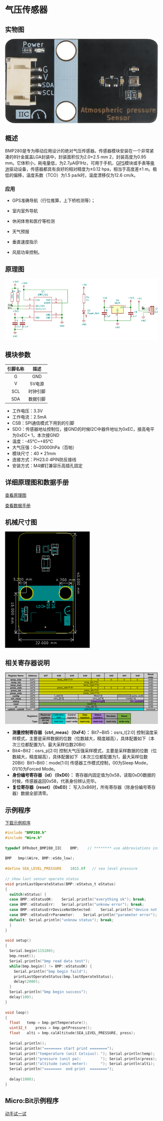 # 气压传感器

## 实物图

![实物图](atmospheric_pressure_sensor/atmospheric_pressure_sensor.png)

## 概述

BMP280是专为移动应用设计的绝对气压传感器。传感器模块安装在一个非常紧凑的8针金属盖LGA封装中，封装面积仅为2.0×2.5 mm 2，封装高度为0.95 mm。它体积小，耗电量低，为2.7μA@1Hz，可用于手机、[GPS](http://www.elecfans.com/book/story.php?id=404)模块或手表等[电池](http://www.elecfans.com/dianyuan/603907.html)驱动设备，传感器都具有良好的相对精度为±0.12 hpa，相当于高度差±1 m。极低的偏移，温度系数（TCO）为1.5 pa/k时，温度漂移仅为12.6 cm/k。

### 应用

* GPS准确导航（行位推算，上下桥检测等）；

* 室内室外导航

* 休闲体育和医疗等检测

* 天气预报

* 垂直速度指示

* 风扇功率控制。

## 原理图

  ![原理图](atmospheric_pressure_sensor/atmospheric_pressure_sensor_schematic.png)

##  模块参数

| 引脚名称 |   描述   |
| :------: | :------: |
|    G     |   GND    |
|    V     |  5V电源  |
|   SCL    | 时钟引脚 |
|   SDA    | 数据引脚 |

- 工作电压：3.3V
- 工作电流：2.5mA
- CSB：SPI通信模式下用到的引脚
- SDO：传感器地址控制位，接GND的时候I2C中器件地址为0xEC，接高电平为0xEC+ 1，本次接GND
- 温度：-45℃~+85℃
- 大气压强：0~20000hPa（百帕）
- 模块尺寸：40 * 21mm
- 连接方式：PH23.0 4PIN防反接线
- 安装方式：M4螺钉兼容乐高插孔固定

## 详细原理图和数据手册

[查看原理图](atmospheric_pressure_sensor/atmospheric_pressure_sensor_schematic.pdf) 

[查看数据手册](atmospheric_pressure_sensor/bmp280.pdf) 

## 机械尺寸图

![机械尺寸图](atmospheric_pressure_sensor/atmospheric_pressure_sensor_assembly.png)

## 相关寄存器说明

![相关寄存器说明](atmospheric_pressure_sensor/atmospheric_pressure_sensor2.png)

* **测量控制寄存器（ctrl_meas）（0xF4）：**
  Bit7~Bit5：osrs_t[2:0] 控制温度采样模式，主要是采样数据的位数（位数越大，精度越高），具体配置如下（本次三位都配置为1，最大采样位数20Bit）
* Bit4~Bit2：osrs_p[2:0] 控制大气压强采样模式，主要是采样数据的位数（位数越大，精度越高），具体配置如下（本次三位都配置为1，最大采样位数20Bit）Bit1~Bit0：mode[1:0] 传感器工作模式控制，00为Sleep Mode，01/10为Forced Mode。
* **身份编号寄存器（id）（0xD0）：**
  寄存器内固定值为0x58，读取0xD0数据的时候，传感器返回0x58，代表身份辨认完毕。
* **复位寄存器（reset）（0xE0）：**
  写入0xB6时，所有寄存器（除身份编号寄存器）数据全部清零。

## 示例程序

[下载示例程序](atmospheric_pressure_sensor/bmp280.zip)

```c
#include "BMP280.h"
#include "Wire.h"

typedef DFRobot_BMP280_IIC    BMP;    // ******** use abbreviations instead of full names ********

BMP   bmp(&Wire, BMP::eSdo_low);

#define SEA_LEVEL_PRESSURE    1015.0f   // sea level pressure

// show last sensor operate status
void printLastOperateStatus(BMP::eStatus_t eStatus)
{
  switch(eStatus) {
  case BMP::eStatusOK:    Serial.println("everything ok"); break;
  case BMP::eStatusErr:   Serial.println("unknow error"); break;
  case BMP::eStatusErrDeviceNotDetected:    Serial.println("device not detected"); break;
  case BMP::eStatusErrParameter:    Serial.println("parameter error"); break;
  default: Serial.println("unknow status"); break;
  }
}

void setup()
{
  Serial.begin(115200);
  bmp.reset();
  Serial.println("bmp read data test");
  while(bmp.begin() != BMP::eStatusOK) {
    Serial.println("bmp begin faild");
    printLastOperateStatus(bmp.lastOperateStatus);
    delay(2000);
  }
  Serial.println("bmp begin success");
  delay(100);
}

void loop()
{
  float   temp = bmp.getTemperature();
  uint32_t    press = bmp.getPressure();
  float   alti = bmp.calAltitude(SEA_LEVEL_PRESSURE, press);

  Serial.println();
  Serial.println("======== start print ========");
  Serial.print("temperature (unit Celsius): "); Serial.println(temp);
  Serial.print("pressure (unit pa):         "); Serial.println(press);
  Serial.print("altitude (unit meter):      "); Serial.println(alti);
  Serial.println("========  end print  ========");

  delay(1000);
}
```

## Micro:Bit示例程序

<a href="https://makecode.microbit.org/_4h2bHVd8L25z" target="_blank">动手试一试</a>